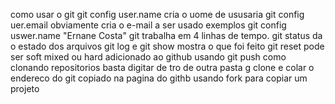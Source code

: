como usar o git
git config user.name cria o uome de ususaria
git config uer.email obviamente cria o e-mail a ser usado exemplos
git config uswer.name "Ernane Costa"
git trabalha em 4 linhas de tempo. 
git status da o estado dos arquivos 
git log e git show mostra o que foi feito
git reset pode ser soft mixed  ou hard
adicionado ao github usando git push
como clonando repositorios basta digitar de tro de outra pasta 
g clone e colar o endereco do git copiado na pagina do githb
usando fork para copiar um projeto  






